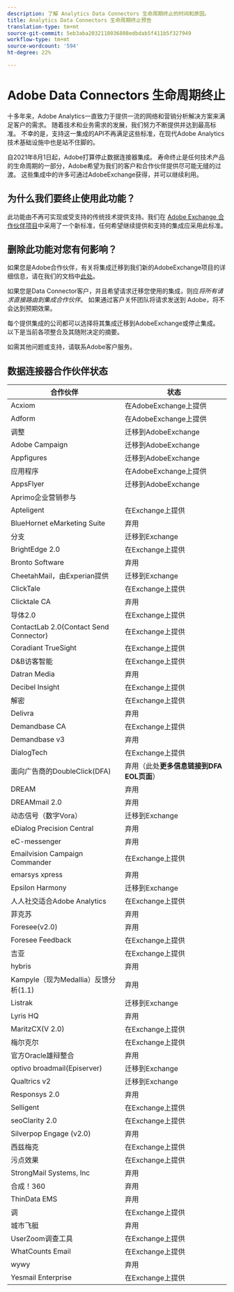 ```yaml
---
description: 了解 Analytics Data Connectors 生命周期终止的时间和原因。
title: Analytics Data Connectors 生命周期终止预告
translation-type: tm+mt
source-git-commit: 5eb3aba2032118036808edbdab5f411b5f327949
workflow-type: tm+mt
source-wordcount: '594'
ht-degree: 22%

---
```



# Adobe Data Connectors 生命周期终止

十多年来，Adobe Analytics一直致力于提供一流的网络和营销分析解决方案来满足客户的需求。 随着技术和业务需求的发展，我们努力不断提供并达到最高标准。  不幸的是，支持这一集成的API不再满足这些标准，在现代Adobe Analytics技术基础设施中也是站不住脚的。

自2021年8月1日起，Adobe打算停止数据连接器集成。 寿命终止是任何技术产品的生命周期的一部分，Adobe希望为我们的客户和合作伙伴提供尽可能无缝的过渡。 这些集成中的许多可通过AdobeExchange获得，并可以继续利用。

## 为什么我们要终止使用此功能？

此功能由不再可实现或受支持的传统技术提供支持。我们在 [Adobe Exchange 合作伙伴项目](https://partners.adobe.com/exchangeprogram/experiencecloud)中采用了一个新标准，任何希望继续提供和支持的集成应采用此标准。

## 删除此功能对您有何影响？

如果您是Adobe合作伙伴，有关将集成迁移到我们新的AdobeExchange项目的详细信息，请在我们的文档中[此处](https://adobeexchangeec.zendesk.com/hc/zh-cn/articles/360003867071-Adobe-Analytics-Integration-Tools)。

如果您是Data Connector客户，并且希望请求迁移您使用的集成，则应&#x200B;*将所有请求直接路由到集成合作伙伴*。 如果通过客户关怀团队将请求发送到 Adobe，将不会达到预期效果。

每个提供集成的公司都可以选择将其集成迁移到AdobeExchange或停止集成。 以下是当前各项整合及其随附决定的摘要。

如需其他问题或支持，请联系Adobe客户服务。

## 数据连接器合作伙伴状态

| 合作伙伴 | 状态 |
| --- | --- |
| Acxiom | 在AdobeExchange上提供 |
| Adform | 在AdobeExchange上提供 |
| 调整 | 迁移到AdobeExchange |
| Adobe Campaign | 迁移到AdobeExchange |
| Appfigures | 迁移到AdobeExchange |
| 应用程序 | 在AdobeExchange上提供 |
| AppsFlyer | 迁移到AdobeExchange |
| Aprimo企业营销参与 |
| Apteligent | 在Exchange上提供 |
| BlueHornet eMarketing Suite | 弃用 |
| 分支 | 迁移到Exchange |
| BrightEdge 2.0 | 在Exchange上提供 |
| Bronto Software | 弃用 |
| CheetahMail，由Experian提供 | 迁移到Exchange |
| ClickTale | 在Exchange上提供 |
| Clicktale CA | 弃用 |
| 导体2.0 | 在Exchange上提供 |
| ContactLab 2.0(Contact Send Connector) | 在Exchange上提供 |
| Coradiant TrueSight | 在Exchange上提供 |
| D&amp;B访客智能 | 在Exchange上提供 |
| Datran Media | 弃用 |
| Decibel Insight | 在Exchange上提供 |
| 解密 | 在Exchange上提供 |
| Delivra | 弃用 |
| Demandbase CA | 在Exchange上提供 |
| Demandbase v3 | 弃用 |
| DialogTech | 在Exchange上提供 |
| 面向广告商的DoubleClick(DFA) | 弃用（此处&#x200B;**更多信息链接到DFA EOL页面**） |
| DREAM | 弃用 |
| DREAMmail 2.0 | 弃用 |
| 动态信号（数字Vora） | 迁移到Exchange |
| eDialog Precision Central | 弃用 |
| eC-messenger | 弃用 |
| Emailvision Campaign Commander | 在Exchange上提供 |
| emarsys xpress | 弃用 |
| Epsilon Harmony | 迁移到Exchange |
| 人人社交适合Adobe Analytics | 在Exchange上提供 |
| 菲克苏 | 弃用 |
| Foresee(v2.0) | 弃用 |
| Foresee Feedback | 在Exchange上提供 |
| 吉亚 | 在Exchange上提供 |
| hybris | 弃用 |
| Kampyle（现为Medallia）反馈分析(1.1) | 弃用 |
| Listrak | 迁移到Exchange |
| Lyris HQ | 弃用 |
| MaritzCX(V 2.0) | 在Exchange上提供 |
| 梅尔克尔 | 在Exchange上提供 |
| 官方Oracle雄辩整合 | 弃用 |
| optivo broadmail(Episerver) | 迁移到Exchange |
| Qualtrics v2 | 迁移到Exchange |
| Responsys 2.0 | 弃用 |
| Selligent | 在Exchange上提供 |
| seoClarity 2.0 | 在Exchange上提供 |
| Silverpop Engage (v2.0) | 弃用 |
| 西兹梅克 | 在Exchange上提供 |
| 污点效果 | 在Exchange上提供 |
| StrongMail Systems, Inc | 弃用 |
| 合成！360 | 弃用 |
| ThinData EMS | 弃用 |
| 调 | 在Exchange上提供 |
| 城市飞艇 | 弃用 |
| UserZoom调查工具 | 在Exchange上提供 |
| WhatCounts Email | 在Exchange上提供 |
| wywy | 弃用 |
| Yesmail Enterprise | 在Exchange上提供 |
